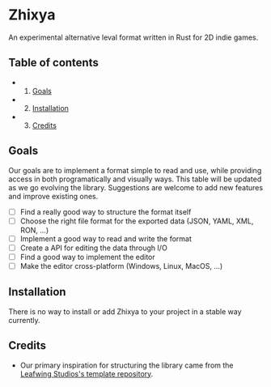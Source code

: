 # Zhixya

An experimental alternative leval format written in Rust for 2D indie games.

## Table of contents

* 1. [Goals](#goals)
* 2. [Installation](#installation)
* 3. [Credits](#credits)

## Goals

Our goals are to implement a format simple to read and use, while providing access in both programatically and visually ways.
This table will be updated as we go evolving the library. Suggestions are welcome to add new features and improve existing ones.
* [ ] Find a really good way to structure the format itself
* [ ] Choose the right file format for the exported data (JSON, YAML, XML, RON, ...)
* [ ] Implement a good way to read and write the format
* [ ] Create a API for editing the data through I/O
* [ ] Find a good way to implement the editor
* [ ] Make the editor cross-platform (Windows, Linux, MacOS, ...)

## Installation

There is no way to install or add Zhixya to your project in a stable way currently.

## Credits

* Our primary inspiration for structuring the library came from the [Leafwing Studios's template repository][template].

[template]: https://github.com/Leafwing-Studios/template-repo